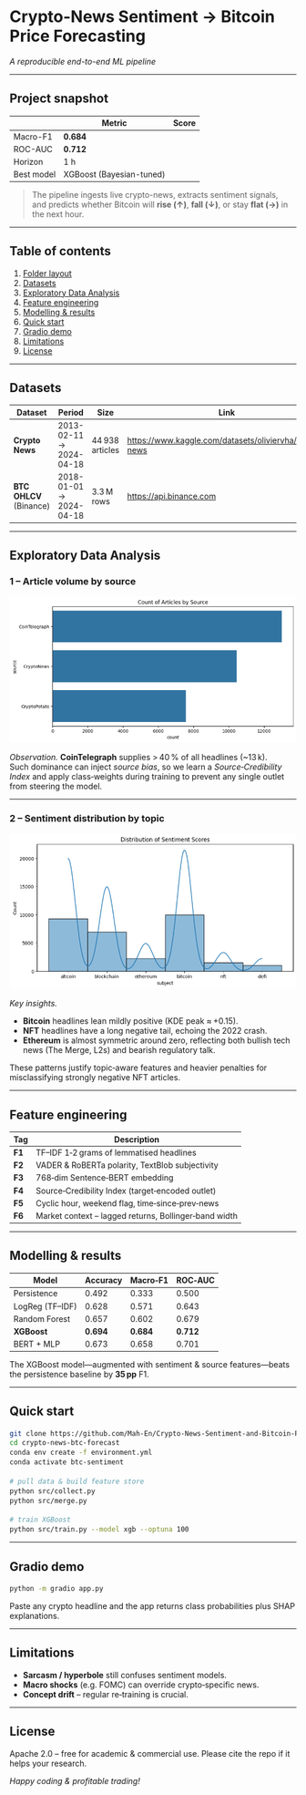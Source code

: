 
# Crypto-News Sentiment → Bitcoin Price Forecasting  
*A reproducible end-to-end ML pipeline*

---

## Project snapshot
| &nbsp; | **Metric** | **Score** |
|---|---|---|
| Macro-F1 | **0.684** |
| ROC-AUC  | **0.712** |
| Horizon  | 1 h |
| Best model | XGBoost (Bayesian-tuned) |

> The pipeline ingests live crypto-news, extracts sentiment signals,  
> and predicts whether Bitcoin will **rise (↑)**, **fall (↓)**, or stay **flat (→)** in the next hour.

---

## Table of contents
1. [Folder layout](#folder-layout)  
2. [Datasets](#datasets)  
3. [Exploratory Data Analysis](#exploratory-data-analysis)  
4. [Feature engineering](#feature-engineering)  
5. [Modelling & results](#modelling--results)  
6. [Quick start](#quick-start)  
7. [Gradio demo](#gradio-demo)  
8. [Limitations](#limitations)  
9. [License](#license)

---


## Datasets
| Dataset | Period | Size | Link |
|---------|--------|------|------|
| **Crypto News** | 2013-02-11 → 2024-04-18 | 44 938 articles | <https://www.kaggle.com/datasets/oliviervha/crypto-news> |
| **BTC OHLCV** (Binance) | 2018-01-01 → 2024-04-18 | 3.3 M rows | <https://api.binance.com> |

---

## Exploratory Data Analysis

### 1 – Article volume by source
![Article count per outlet](output.png)

*Observation.* **CoinTelegraph** supplies > 40 \% of all headlines (~13 k).  
Such dominance can inject *source bias*, so we learn a _Source‑Credibility Index_ and apply class‑weights during training to prevent any single outlet from steering the model.

---

### 2 – Sentiment distribution by topic
![Sentiment distribution](output2.png)

*Key insights.*

* **Bitcoin** headlines lean mildly positive (KDE peak ≈ +0.15).  
* **NFT** headlines have a long negative tail, echoing the 2022 crash.  
* **Ethereum** is almost symmetric around zero, reflecting both bullish tech news (The Merge, L2s) and bearish regulatory talk.

These patterns justify topic‑aware features and heavier penalties for misclassifying strongly negative NFT articles.

---

## Feature engineering
| Tag | Description |
|-----|-------------|
| **F1** | TF–IDF 1‑2 grams of lemmatised headlines |
| **F2** | VADER & RoBERTa polarity, TextBlob subjectivity |
| **F3** | 768‑dim Sentence‑BERT embedding |
| **F4** | Source‑Credibility Index (target‑encoded outlet) |
| **F5** | Cyclic hour, weekend flag, time‑since‑prev‑news |
| **F6** | Market context – lagged returns, Bollinger‑band width |

---

## Modelling & results
| Model | Accuracy | Macro‑F1 | ROC‑AUC |
|-------|----------|----------|---------|
| Persistence | 0.492 | 0.333 | 0.500 |
| LogReg (TF–IDF) | 0.628 | 0.571 | 0.643 |
| Random Forest | 0.657 | 0.602 | 0.679 |
| **XGBoost** | **0.694** | **0.684** | **0.712** |
| BERT + MLP | 0.673 | 0.658 | 0.701 |

The XGBoost model—augmented with sentiment & source features—beats the persistence baseline by **35 pp** F1.

---

## Quick start
``` bash
git clone https://github.com/Mah-En/Crypto-News-Sentiment-and-Bitcoin-Price-Forecasting
cd crypto-news-btc-forecast
conda env create -f environment.yml
conda activate btc-sentiment

# pull data & build feature store
python src/collect.py
python src/merge.py

# train XGBoost
python src/train.py --model xgb --optuna 100
```

---

## Gradio demo
``` bash
python -m gradio app.py
```
Paste any crypto headline and the app returns class probabilities plus SHAP explanations.

---

## Limitations
* **Sarcasm / hyperbole** still confuses sentiment models.  
* **Macro shocks** (e.g. FOMC) can override crypto‑specific news.  
* **Concept drift** – regular re‑training is crucial.

---

## License
Apache 2.0 – free for academic & commercial use.  Please cite the repo if it helps your research.  

*Happy coding & profitable trading!*
